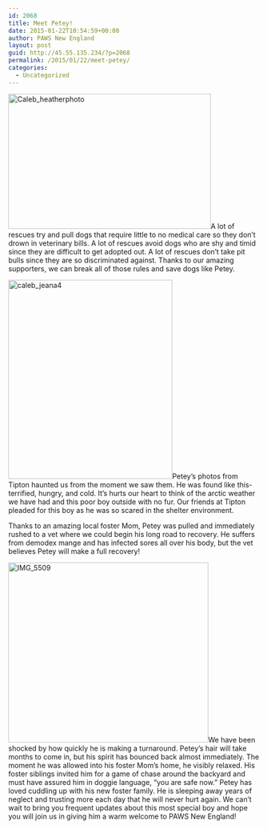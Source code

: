 ```yaml
---
id: 2068
title: Meet Petey!
date: 2015-01-22T10:54:59+00:00
author: PAWS New England
layout: post
guid: http://45.55.135.234/?p=2068
permalink: /2015/01/22/meet-petey/
categories:
  - Uncategorized
---
```

<img class="alignleft  wp-image-2069" src="https://pawsnewengland.com/wp-content/uploads/2015/02/Caleb_heatherphoto-640x427.jpg" alt="Caleb_heatherphoto" width="405" height="270" />A lot of rescues try and pull dogs that require little to no medical care so they don&#8217;t drown in veterinary bills. A lot of rescues avoid dogs who are shy and timid since they are difficult to get adopted out. A lot of rescues don&#8217;t take pit bulls since they are so discriminated against. Thanks to our amazing supporters, we can break all of those rules and save dogs like Petey.

<img class="alignright  wp-image-2071" src="https://pawsnewengland.com/wp-content/uploads/2015/02/caleb_jeana4-e1423759097386-528x640.jpg" alt="caleb_jeana4" width="328" height="398" />Petey&#8217;s photos from Tipton haunted us from the moment we saw them. He was found like this- terrified, hungry, and cold. It&#8217;s hurts our heart to think of the arctic weather we have had and this poor boy outside with no fur. Our friends at Tipton pleaded for this boy as he was so scared in the shelter environment.

Thanks to an amazing local foster Mom, Petey was pulled and immediately rushed to a vet where we could begin his long road to recovery. He suffers from demodex mange and has infected sores all over his body, but the vet believes Petey will make a full recovery!

<img class="alignleft  wp-image-2073" src="https://pawsnewengland.com/wp-content/uploads/2015/02/IMG_5509-e1423759248640-640x576.jpg" alt="IMG_5509" width="400" height="360" />We have been shocked by how quickly he is making a turnaround. Petey&#8217;s hair will take months to come in, but his spirit has bounced back almost immediately. The moment he was allowed into his foster Mom&#8217;s home, he visibly relaxed. His foster siblings invited him for a game of chase around the backyard and must have assured him in doggie language, &#8220;you are safe now.&#8221; Petey has loved cuddling up with his new foster family. He is sleeping away years of neglect and trusting more each day that he will never hurt again. We can&#8217;t wait to bring you frequent updates about this most special boy and hope you will join us in giving him a warm welcome to PAWS New England!